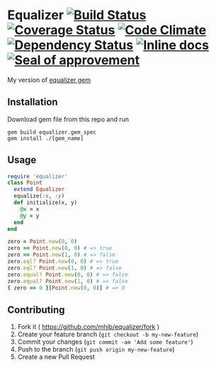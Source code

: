 # Equalizer [![Build Status](https://travis-ci.org/mhib/equalizer.svg)](https://travis-ci.org/mhib/equalizer) [![Coverage Status](https://coveralls.io/repos/mhib/equalizer/badge.png?branch=master)](https://coveralls.io/r/mhib/equalizer?branch=master) [![Code Climate](https://codeclimate.com/github/mhib/equalizer/badges/gpa.svg)](https://codeclimate.com/github/mhib/equalizer) [![Dependency Status](https://gemnasium.com/mhib/equalizer.svg)](https://gemnasium.com/mhib/equalizer) [![Inline docs](http://inch-ci.org/github/mhib/equalizer.png?branch=master)](http://inch-ci.org/github/mhib/equalizer) [![Seal of approvement](http://img.shields.io/badge/Kotek%27s%20seal%20of%20approvement-%E2%9C%93%20-brightgreen.svg)](https://lh6.googleusercontent.com/-g8QFYQTA-Xg/AAAAAAAAAAI/AAAAAAAAAg0/1F1QNrV9XCM/photo.jpg)

My version of [equalizer gem](https://github.com/dkubb/equalizer/)

## Installation

Download gem file from this repo and run
```
gem build equalizer.gem_spec
gem install ./[gem_name]
```
## Usage
```ruby
require 'equalizer'
class Point
  extend Equalizer
  equalize(:x, :y)
  def initialize(x, y)
    @x = x
    @y = y
  end
end

zero = Point.new(0, 0)
zero == Point.new(0, 0) # => true
zero == Point.new(1, 0) # => false
zero.eql? Point.new(0, 0) # => true
zero.eql? Point.new(1, 0) # => false
zero.equal? Point.new(0, 0) # => false
zero.equal? Point.new(1, 0) # => false
{ zero => 0 }[Point.new(0, 0)] # => 0
```
## Contributing

1. Fork it ( https://github.com/mhib/equalizer/fork )
2. Create your feature branch (`git checkout -b my-new-feature`)
3. Commit your changes (`git commit -am 'Add some feature'`)
4. Push to the branch (`git push origin my-new-feature`)
5. Create a new Pull Request

